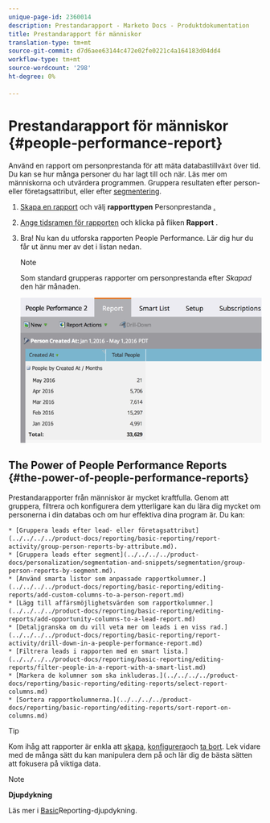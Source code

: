 ```yaml
---
unique-page-id: 2360014
description: Prestandarapport - Marketo Docs - Produktdokumentation
title: Prestandarapport för människor
translation-type: tm+mt
source-git-commit: d7d6aee63144c472e02fe0221c4a164183d04dd4
workflow-type: tm+mt
source-wordcount: '298'
ht-degree: 0%

---
```



# Prestandarapport för människor {#people-performance-report}

Använd en rapport om personprestanda för att mäta databastillväxt över tid. Du kan se hur många personer du har lagt till och när. Läs mer om människorna och utvärdera programmen. Gruppera resultaten efter person- eller företagsattribut, eller efter [segmentering](../../../../product-docs/personalization/segmentation-and-snippets/segmentation/create-a-segmentation.md).

1. [Skapa en rapport](../../../../product-docs/reporting/basic-reporting/creating-reports/create-a-report-in-a-program.md) och välj **rapporttypen** Personprestanda [.](report-type-overview.md)
1. [Ange tidsramen för rapporten](../../../../product-docs/reporting/basic-reporting/editing-reports/change-a-report-time-frame.md) och klicka på fliken **Rapport** .
1. Bra! Nu kan du utforska rapporten People Performance. Lär dig hur du får ut ännu mer av det i listan nedan.

   >[!NOTE]
   >
   >Som standard grupperas rapporter om personprestanda efter *Skapad* den här månaden.

   ![](assets/one.png)

## The Power of People Performance Reports {#the-power-of-people-performance-reports}

Prestandarapporter från människor är mycket kraftfulla. Genom att gruppera, filtrera och konfigurera dem ytterligare kan du lära dig mycket om personerna i din databas och om hur effektiva dina program är.
Du kan:

    * [Gruppera leads efter lead- eller företagsattribut](../../../../product-docs/reporting/basic-reporting/report-activity/group-person-reports-by-attribute.md).
    * [Gruppera leads efter segment](../../../../product-docs/personalization/segmentation-and-snippets/segmentation/group-person-reports-by-segment.md).
    * [Använd smarta listor som anpassade rapportkolumner.](../../../../product-docs/reporting/basic-reporting/editing-reports/add-custom-columns-to-a-person-report.md)
    * [Lägg till affärsmöjlighetsvärden som rapportkolumner.](../../../../product-docs/reporting/basic-reporting/editing-reports/add-opportunity-columns-to-a-lead-report.md)
    * [Detaljgranska om du vill veta mer om leads i en viss rad.](../../../../product-docs/reporting/basic-reporting/report-activity/drill-down-in-a-people-performance-report.md)
    * [Filtrera leads i rapporten med en smart lista.](../../../../product-docs/reporting/basic-reporting/editing-reports/filter-people-in-a-report-with-a-smart-list.md)
    * [Markera de kolumner som ska inkluderas.](../../../../product-docs/reporting/basic-reporting/editing-reports/select-report-columns.md)
    * [Sortera rapportkolumnerna.](../../../../product-docs/reporting/basic-reporting/editing-reports/sort-report-on-columns.md)

>[!TIP]
>
>Kom ihåg att rapporter är enkla att [skapa](../../../../product-docs/reporting/basic-reporting/creating-reports/create-a-report-in-a-program.md), [konfigurera](http://docs.marketo.com/display/docs/basic+reporting)och [ta bort](../../../../product-docs/reporting/basic-reporting/report-activity/delete-a-report.md). Lek vidare med de många sätt du kan manipulera dem på och lär dig de bästa sätten att fokusera på viktiga data.

>[!NOTE]
>
>**Djupdykning**
>
>
>Läs mer i [Basic](http://docs.marketo.com/display/docs/basic+reporting)Reporting-djupdykning.

